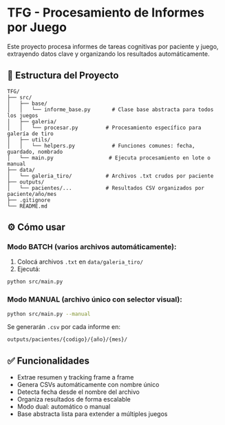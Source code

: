 # TFG - Procesamiento de Informes por Juego

Este proyecto procesa informes de tareas cognitivas por paciente y juego, extrayendo datos clave y organizando los resultados automáticamente.

## 📁 Estructura del Proyecto

```
TFG/
├── src/
│   ├── base/
│   │   └── informe_base.py       # Clase base abstracta para todos los juegos
│   ├── galeria/
│   │   └── procesar.py         # Procesamiento específico para galería de tiro
│   ├── utils/
│   │   └── helpers.py            # Funciones comunes: fecha, guardado, nombrado
│   └── main.py                  # Ejecuta procesamiento en lote o manual
├── data/
│   └── galeria_tiro/           # Archivos .txt crudos por paciente
├── outputs/
│   └── pacientes/...           # Resultados CSV organizados por paciente/año/mes
├── .gitignore
└── README.md
```

## ⚙️ Cómo usar

### Modo BATCH (varios archivos automáticamente):

1. Colocá archivos `.txt` en `data/galeria_tiro/`
2. Ejecutá:

```bash
python src/main.py
```

### Modo MANUAL (archivo único con selector visual):

```bash
python src/main.py --manual
```

Se generarán `.csv` por cada informe en:

```
outputs/pacientes/{codigo}/{año}/{mes}/
```

## ✅ Funcionalidades

- Extrae resumen y tracking frame a frame
- Genera CSVs automáticamente con nombre único
- Detecta fecha desde el nombre del archivo
- Organiza resultados de forma escalable
- Modo dual: automático o manual
- Base abstracta lista para extender a múltiples juegos
